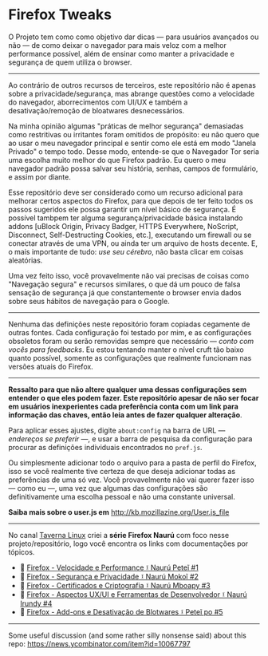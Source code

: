# Firefox Tweaks
O Projeto tem como como objetivo dar dicas — para usuários avançados ou não — de como deixar o navegador para mais veloz com a melhor performance possível, além de ensinar como manter a privacidade e segurança de quem utiliza o browser.

---

Ao contrário de outros recursos de terceiros, este repositório não é apenas sobre a privacidade/segurança, mas abrange questões como a velocidade do navegador, aborrecimentos com UI/UX e também a desativação/remoção de bloatwares desnecessários.

Na minha opinião algumas "práticas de melhor segurança" demasiadas como restritivas ou irritantes foram omitidos de propósito: eu não quero que ao usar o meu navegador principal e sentir como ele está em modo "Janela Privado" o tempo todo. Desse modo, entende-se que o Navegador Tor seria uma escolha muito melhor do que Firefox padrão. Eu quero o meu navegador padrão possa salvar seu história, senhas, campos de formulário, e assim por diante.

Esse repositório deve ser considerado como um recurso adicional para melhorar certos aspectos do Firefox, para que depois de ter feito todos os passos sugeridos ele possa garantir um nível básico de segurança. É possível tambpem ter alguma segurança/privacidade básica instalando addons [uBlock Origin, Privacy Badger, HTTPS Everywhere, NoScript, Disconnect, Self-Destructing Cookies, etc.], executando um firewall ou se conectar através de uma VPN, ou ainda ter um arquivo de hosts decente. E, o mais importante de tudo: *use seu cérebro*, não basta clicar em coisas aleatórias.

Uma vez feito isso, você provavelmente não vai precisas de coisas como "Navegação segura" e recursos similares, o que dá um pouco de falsa sensação de segurança já que constantemente o browser envia dados sobre seus hábitos de navegação para o Google.

---

Nenhuma das definições neste repositório foram copiadas cegamente de outras fontes. Cada configuração foi testado por mim, e as configurações obsoletos foram ou serão removidas sempre que necessário — *conto com vocês para feedbacks*. Eu estou tentando manter o nível cruft tão baixo quanto possível, somente as configurações que realmente funcionam nas versões atuais do Firefox.

---

**Ressalto para que não altere qualquer uma dessas configurações sem entender o que eles podem fazer. Este repositório apesar de não ser focar em usuários inexperientes cada preferência conta com um link para informação das chaves, então leia antes de fazer qualquer alteração**.

Para aplicar esses ajustes, digite `about:config` na barra de URL — *endereços se preferir* —, e usar a barra de pesquisa da configuração para procurar as definições individuais encontrados no `pref.js`.

Ou simplesmente adicionar todo o arquivo para a pasta de perfil do Firefox, isso se você realmente tive certeza de que deseja adicionar todas as preferências de uma só vez. Você provavelmente não vai querer fazer isso — como eu —, uma vez que algumas das configurações são definitivamente uma escolha pessoal e não uma constante universal.

**Saiba mais sobre o user.js em** http://kb.mozillazine.org/User.js_file

---

No canal [Taverna Linux](https://www.youtube.com/c/TavernaLinuxBR?sub_confirmation=1) criei a **série Firefox Naurú** com foco nesse projeto/repositório, logo você encontra os links com documentações por tópicos.

* 🚀 [Firefox - Velocidade e Performance ፤ Naurú Peteĩ #1](https://medium.com/@tavernalinux/firefox-velocidade-e-performance-naur%C3%BA-pete%C4%A9-7003e9df3066)
* 🔐 [Firefox - Segurança e Privacidade ፤ Naurú Mokoĩ #2](https://medium.com/@tavernalinux/firefox-seguran%C3%A7a-e-privacidade-naur%C3%BA-moko%C4%A9-193eb7f48e)
* 🔏 [Firefox - Certificados e Criptografia ፤ Naurú Mboapy #3](https://medium.com/@tavernalinux/firefox-certificados-e-criptografia-naur%C3%BA-mboapy-d53d03b6eb85)
* 🔧 [Firefox - Aspectos UX/UI e Ferramentas de Desenvolvedor ፤ Naurú Irundy #4](https://medium.com/@tavernalinux/firefox-aspectos-ux-ui-e-ferramentas-de-desenvolvedor-naur%C3%BA-irundy-4399dd8a945b)
* 🎒 [Firefox - Add-ons e Desativação de Blotwares ፤ Peteĩ po #5](https://medium.com/@tavernalinux/firefox-add-ons-e-desativa%C3%A7%C3%A3o-de-blotwares-pete%C4%A9-po-5936ff14d8a2)

---

Some useful discussion (and some rather silly nonsense said) about this repo: https://news.ycombinator.com/item?id=10067797
